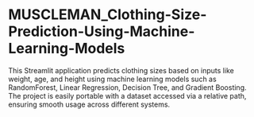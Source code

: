 # MUSCLEMAN_Clothing-Size-Prediction-Using-Machine-Learning-Models
 This Streamlit application predicts clothing sizes based on inputs like weight, age, and height using machine learning models such as RandomForest, Linear Regression, Decision Tree, and Gradient Boosting. The project is easily portable with a dataset accessed via a relative path, ensuring smooth usage across different systems.
